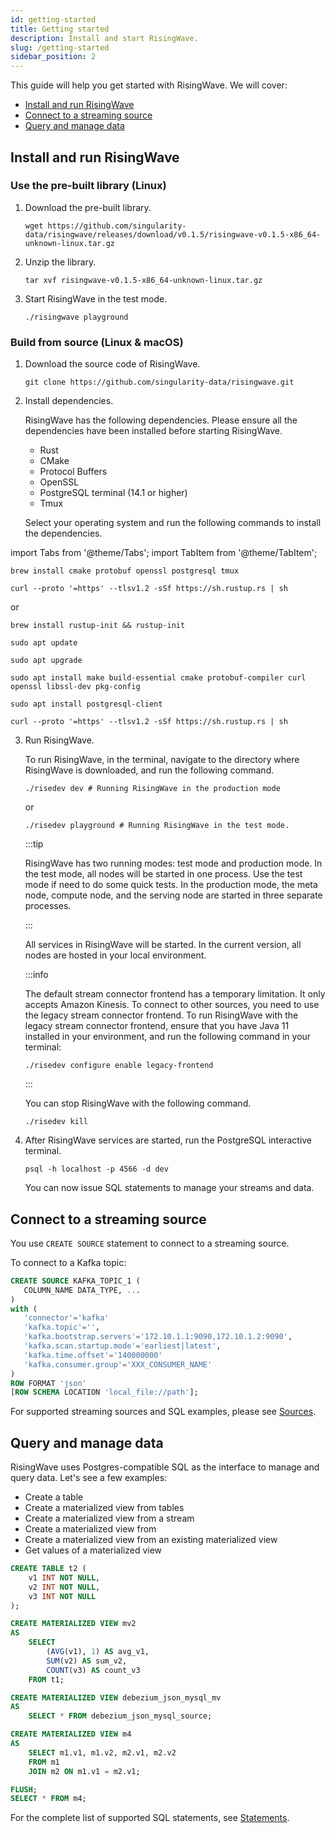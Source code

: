 ```yaml
---
id: getting-started
title: Getting started
description: Install and start RisingWave.
slug: /getting-started
sidebar_position: 2
---
```



This guide will help you get started with RisingWave. We will cover: 

- [Install and run RisingWave](#install-and-start-risingwave)
- [Connect to a streaming source](#connect-to-a-streaming-source)
- [Query and manage data](#query-and-manage-data)

## Install and run RisingWave

### Use the pre-built library (Linux)

1. Download the pre-built library.
 
    ```
    wget https://github.com/singularity-data/risingwave/releases/download/v0.1.5/risingwave-v0.1.5-x86_64-unknown-linux.tar.gz
    ```

2. Unzip the library.

    ```
    tar xvf risingwave-v0.1.5-x86_64-unknown-linux.tar.gz
    ```

3. Start RisingWave in the test mode.

    ```
    ./risingwave playground
    ```

### Build from source (Linux & macOS)

1. Download the source code of RisingWave.

    ```
    git clone https://github.com/singularity-data/risingwave.git
    ```

2. Install dependencies.

    RisingWave has the following dependencies. Please ensure all the dependencies have been installed before starting RisingWave.

    * Rust
    * CMake
    * Protocol Buffers
    * OpenSSL
    * PostgreSQL terminal (14.1 or higher)
    * Tmux

    Select your operating system and run the following commands to install the dependencies.

import Tabs from '@theme/Tabs';
import TabItem from '@theme/TabItem';

<div style={{marginLeft:"2rem"}}>
<Tabs>
<TabItem value="macos" label="macOS" default>


```
brew install cmake protobuf openssl postgresql tmux
```

```
curl --proto '=https' --tlsv1.2 -sSf https://sh.rustup.rs | sh
```
or
```
brew install rustup-init && rustup-init
```
</TabItem>
<TabItem value="linux" label="Linux">

```
sudo apt update
```

```
sudo apt upgrade
```

```
sudo apt install make build-essential cmake protobuf-compiler curl openssl libssl-dev pkg-config
```

```
sudo apt install postgresql-client
```

```
curl --proto '=https' --tlsv1.2 -sSf https://sh.rustup.rs | sh
```
</TabItem>
</Tabs>
</div>

3. Run RisingWave.

    To run RisingWave, in the terminal, navigate to the directory where RisingWave is downloaded, and run the following command.
    ```
    ./risedev dev # Running RisingWave in the production mode
    ```
    or
    ```
    ./risedev playground # Running RisingWave in the test mode. 
    ```
    :::tip

    RisingWave has two running modes: test mode and production mode. In the test mode, all nodes will be started in one process. Use the test mode if need to do some quick tests. In the production mode, the meta node, compute node, and the serving node are started in three separate processes. 

    :::

    All services in RisingWave will be started. In the current version, all nodes are hosted in your local environment.

    :::info

    The default stream connector frontend has a temporary limitation. It only accepts Amazon Kinesis. To connect to other sources, you need to use the legacy stream connector frontend. To run RisingWave with the legacy stream connector frontend, ensure that you have Java 11 installed in your environment, and run the following command in your terminal:
    ```
    ./risedev configure enable legacy-frontend
    ```

    :::

    You can stop RisingWave with the following command.
    ```
    ./risedev kill
    ```

4. After RisingWave services are started, run the PostgreSQL interactive terminal.
    ```
    psql -h localhost -p 4566 -d dev
    ```
    You can now issue SQL statements to manage your streams and data. 

## Connect to a streaming source

You use `CREATE SOURCE` statement to connect to a streaming source.

To connect to a Kafka topic: 

```sql
CREATE SOURCE KAFKA_TOPIC_1 (
   COLUMN_NAME DATA_TYPE, ...
)
with (
   'connector'='kafka'
   'kafka.topic'='',
   'kafka.bootstrap.servers'='172.10.1.1:9090,172.10.1.2:9090',
   'kafka.scan.startup.mode'='earliest|latest',
   'kafka.time.offset'='140000000'
   'kafka.consumer.group'='XXX_CONSUMER_NAME'
)
ROW FORMAT 'json' 
[ROW SCHEMA LOCATION 'local_file://path'];
```

For supported streaming sources and SQL examples, please see [Sources](Sources.md).

## Query and manage data

RisingWave uses Postgres-compatible SQL as the interface to manage and query data. Let's see a few examples:

* Create a table
* Create a materialized view from tables
* Create a materialized view from a stream
* Create a materialized view from
* Create a materialized view from an existing materialized view
* Get values of a materialized view


```sql title="To create a table:"
CREATE TABLE t2 (
    v1 INT NOT NULL, 
    v2 INT NOT NULL, 
    v3 INT NOT NULL
);
```


```sql title="To create a materialized view from tables:"
CREATE MATERIALIZED VIEW mv2 
AS 
    SELECT
        (AVG(v1), 1) AS avg_v1, 
        SUM(v2) AS sum_v2, 
        COUNT(v3) AS count_v3 
    FROM t1;
```


```sql title="To create a materialized view from a source:"
CREATE MATERIALIZED VIEW debezium_json_mysql_mv 
AS 
    SELECT * FROM debezium_json_mysql_source;
```


```sql title="To create a materialized view from existing materialized views:"
CREATE MATERIALIZED VIEW m4 
AS 
    SELECT m1.v1, m1.v2, m2.v1, m2.v2 
    FROM m1 
    JOIN m2 ON m1.v1 = m2.v1;
```


```sql title="To get the latest values of a materialized view:"
FLUSH;
SELECT * FROM m4;
```

For the complete list of supported SQL statements, see [Statements](Statements.md).






